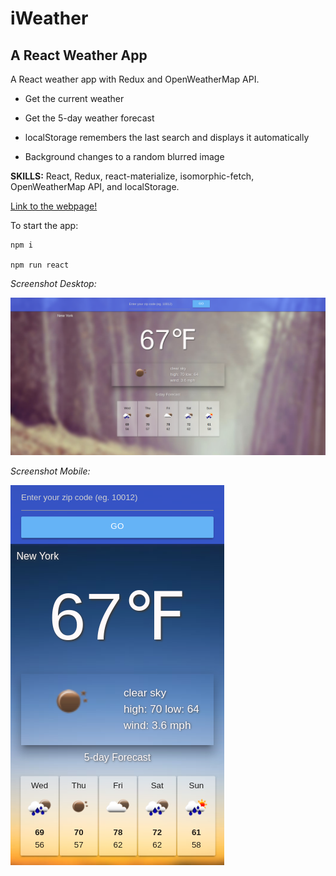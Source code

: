 # iWeather
## A React Weather App

A React weather app with Redux and OpenWeatherMap API.

* Get the current weather

* Get the 5-day weather forecast

* localStorage remembers the last search and displays it automatically

* Background changes to a random blurred image

**SKILLS:** React, Redux, react-materialize, isomorphic-fetch, OpenWeatherMap API, and localStorage.

[Link to the webpage!](http://i-weather.surge.sh/)

To start the app:

```
npm i

npm run react
```

*Screenshot Desktop:*

![iWeather desktop screenshot](https://raw.githubusercontent.com/JamesScript7/iweather/master/images/screenshot.png)

*Screenshot Mobile:*

![iWeather mobile  screenshot](https://raw.githubusercontent.com/JamesScript7/iweather/master/images/screenshot-mobile.png)
